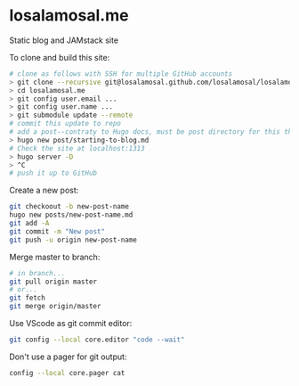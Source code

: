 # losalamosal.me
Static blog and JAMstack site

To clone and build this site:

```sh
# clone as follows with SSH for multiple GitHub accounts
> git clone --recursive git@losalamosal.github.com/losalamosal/losalamosal.me.git
> cd losalamosal.me
> git config user.email ...
> git config user.name ...
> git submodule update --remote
# commit this update to repo
# add a post--contraty to Hugo docs, must be post directory for this theme
> hugo new post/starting-to-blog.md
# Check the site at localhost:1313
> hugo server -D
> ^C
# push it up to GitHub
```

Create a new post:
```bash
git checkoout -b new-post-name
hugo new posts/new-post-name.md
git add -A
git commit -m "New post"
git push -u origin new-post-name
```

Merge master to branch:
```bash
# in branch...
git pull origin master
# or...
git fetch
git merge origin/master
```

Use VScode as git commit editor:
```sh
git config --local core.editor "code --wait"
```

Don't use a pager for git output:
```bash
config --local core.pager cat
```
